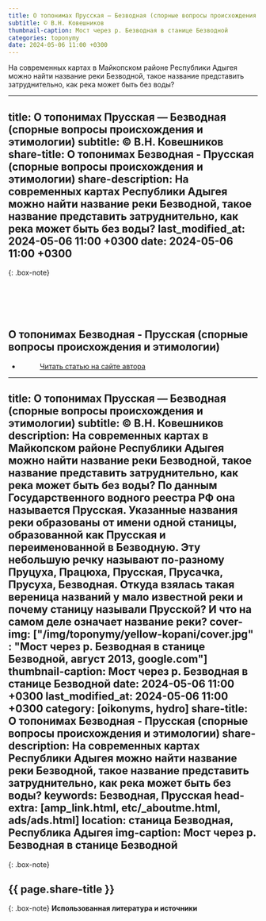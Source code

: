 ```yaml
---
title: О топонимах Прусская — Безводная (спорные вопросы происхождения и этимологии)
subtitle: © В.Н. Ковешников
thumbnail-caption: Мост через р. Безводная в станице Безводной
categories: toponymy
date: 2024-05-06 11:00 +0300
---
```

На современных картах в Майкопском районе Республики Адыгея можно найти название реки Безводной, такое название представить затруднительно, как река может быть без воды? 

---
title: О топонимах Прусская — Безводная (спорные вопросы происхождения и этимологии)
subtitle: © В.Н. Ковешников
share-title: О топонимах Безводная - Прусская (спорные вопросы происхождения и этимологии)
share-description: На современных картах Республики Адыгея можно найти название реки Безводной, такое название представить затруднительно, как река может быть без воды?
last_modified_at: 2024-05-06 11:00 +0300
date: 2024-05-06 11:00 +0300
---
{: .box-note}
## <br><br><br>О топонимах Безводная - Прусская (спорные вопросы происхождения и этимологии)

<ul class="pagination blog-pager"><li class="page-item previous"><figure><a class="page-link" href="{{ page.url | absolute_url | strip_index | replace:'/amp/','/' }}" data-toggle="tooltip" data-placement="top" title="Перейти на основную версию сайта">Читать статью на сайте автора</a></figure></li></ul>

---
title: О топонимах Прусская — Безводная (спорные вопросы происхождения и этимологии)
subtitle: © В.Н. Ковешников
description: На современных картах в Майкопском районе Республики Адыгея можно найти название реки Безводной, такое название представить затруднительно, как река может быть без воды? По данным Государственного водного реестра РФ она называется Прусская. Указанные названия реки образованы от имени одной станицы, образованной как Прусская и переименованной в Безводную. Эту небольшую речку называют по-разному Пруцуха, Працюха, Прусская, Прусачка, Прусуха, Безводная. Откуда взялась такая вереница названий у мало известной реки и почему станицу называли Прусской? И что на самом деле означает название реки? 
cover-img: ["/img/toponymy/yellow-kopani/cover.jpg" : "Мост через р. Безводная в станице Безводной, август 2013, google.com"]
thumbnail-caption: Мост через р. Безводная в станице Безводной
date: 2024-05-06 11:00 +0300
last_modified_at: 2024-05-06 11:00 +0300
category: [oikonyms, hydro]
share-title: О топонимах Безводная - Прусская (спорные вопросы происхождения и этимологии)
share-description: На современных картах Республики Адыгея можно найти название реки Безводной, такое название представить затруднительно, как река может быть без воды?
keywords: Безводная, Прусская
head-extra: [amp_link.html, etc/_aboutme.html, ads/ads.html]
location: станица Безводная, Республика Адыгея
img-caption: Мост через р. Безводная в станице Безводной
---
{: .box-note}
## {{ page.share-title }}


{: .box-note}
**Использованная литература и источники**
